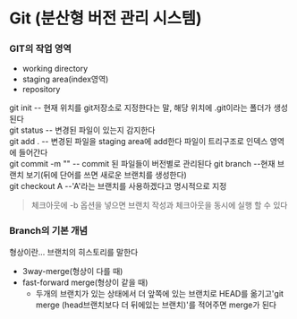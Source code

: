 # Git (분산형 버전 관리 시스템)


### GIT의 작업 영역

* working directory
* staging area(index영역)
* repository

git init -- 현재 위치를 git저장소로 지정한다는 말, 해당 위치에 .git이라는 폴더가 생성된다<br>
git status -- 변경된 파일이 있는지 감지한다<br>
git add . -- 변경된 파일을 staging area에 add한다 파일이 트리구조로 인덱스 영역에 들어간다<br>
git commit -m "" -- commit 된 파일들이 버전별로 관리된다
git branch --현재 브랜치 보기(뒤에 단어를 쓰면 새로운 브랜치를 생성한다)<br>
git checkout A --'A'라는 브랜치를 사용하겠다고 명시적으로 지정<br>

> 체크아웃에 -b 옵션을 넣으면 브랜치 작성과 체크아웃을 동시에 실행 할 수 있다
 
### Branch의 기본 개념
형상이란... 브랜치의 히스토리를 말한다
 * 3way-merge(형상이 다를 때)
 * fast-forward merge(형상이 같을 때)
   * 두개의 브랜치가 있는 상태에서 더 앞쪽에 있는 브랜치로 HEAD를 옮기고'git merge (head브랜치보다 더 뒤에있는 브랜치)'를 적어주면 merge가 된다
